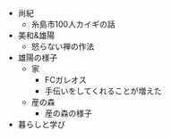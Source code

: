 - 尚紀
  - 糸島市100人カイギの話
- 美和&雄陽
  - 怒らない禅の作法
- 雄陽の様子
  - 家
    - FCガレオス
    - 手伝いをしてくれることが増えた
  - 産の森
    - 産の森の様子
- 暮らしと学び







